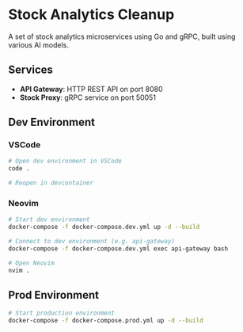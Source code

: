 # Stock Analytics Cleanup

A set of stock analytics microservices using Go and gRPC, built using various AI models.

## Services

- **API Gateway**: HTTP REST API on port 8080
- **Stock Proxy**: gRPC service on port 50051

## Dev Environment

### VSCode

```bash
# Open dev environment in VSCode
code .

# Reopen in devcontainer
```

### Neovim

```bash
# Start dev environment
docker-compose -f docker-compose.dev.yml up -d --build

# Connect to dev environment (e.g. api-gateway)
docker-compose -f docker-compose.dev.yml exec api-gateway bash

# Open Neovim
nvim .
```

## Prod Environment

```bash
# Start production environment
docker-compose -f docker-compose.prod.yml up -d --build
```
